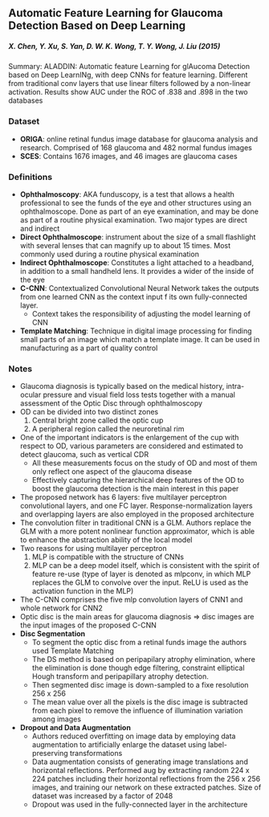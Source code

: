 ## Automatic Feature Learning for Glaucoma Detection Based on Deep Learning

##### **X. Chen, Y. Xu, S. Yan, D. W. K. Wong, T. Y. Wong, J. Liu (2015)**

Summary: ALADDIN: Automatic feature Learning for glAucoma Detection based on Deep LearnINg, with deep CNNs for feature learning.  Different from traditional conv layers that use linear filters followed by a non-linear activation.  Results show AUC under the ROC of .838 and .898 in the two databases

### Dataset 
- **ORIGA**: online retinal fundus image database for glaucoma analysis and research.  Comprised of 168 glaucoma and 482 normal fundus images
- **SCES**: Contains 1676 images, and 46 images are glaucoma cases

### Definitions 
- **Ophthalmoscopy**: AKA funduscopy, is a test that allows a health professional to see the funds of the eye and other structures using an ophthalmoscope.  Done as part of an eye examination, and may be done as part of a routine physical examination.  Two major types are direct and indirect
- **Direct Ophthalmoscope**: instrument about the size of a small flashlight with several lenses that can magnify up to about 15 times.  Most commonly used during a routine physical examination
- **Indirect Ophthalmoscope**: Constitutes a light attached to a headband, in addition to a small handheld lens.  It provides a wider of the inside of the eye
- **C-CNN**: Contextualized Convolutional Neural Network takes the outputs from one learned CNN as the context input f its own fully-connected layer.  
  - Context takes the responsibility of adjusting the model learning of CNN
- **Template Matching**: Technique in digital image processing for finding small parts of an image which match a template image.  It can be used in manufacturing as a part of quality control

### Notes
- Glaucoma diagnosis is typically based on the medical history, intra-ocular pressure and visual field loss tests together with a manual assessment of the Optic Disc through ophthalmoscopy
- OD can be divided into two distinct zones 
  1.  Central bright zone called the optic cup
  2.  A peripheral region called the neuroretinal rim
- One of the important indicators is the enlargement of the cup with respect to OD, various parameters are considered and estimated to detect glaucoma, such as vertical CDR
  - All these measurements focus on the study of OD and most of them only reflect one aspect of the glaucoma disease
  - Effectively capturing the hierarchical deep features of the OD to boost the glaucoma detection is the main interest in this paper
- The proposed network has 6 layers: five multilayer perceptron convolutional layers, and one FC layer.  Response-normalization layers and overlapping layers are also employed in the proposed architecture
- The convolution filter in traditional CNN is a GLM.  Authors replace the GLM with a more potent nonlinear function approximator, which is able to enhance the abstraction ability of the local model
- Two reasons for using multilayer perceptron 
  1.  MLP is compatible with the structure of CNNs 
  2.  MLP can be a deep model itself, which is consistent with the spirit of feature re-use (type of layer is denoted as mlpconv, in which MLP replaces the GLM to convolve over the input.  ReLU is used as the activation function in the MLP)
- The C-CNN comprises the five mlp convolution layers of CNN1 and whole network for CNN2
- Optic disc is the main areas for glaucoma diagnosis => disc images are the input images of the proposed C-CNN
- **Disc Segmentation**
  - To segment the optic disc from a retinal funds image the authors used Template Matching
  - The DS method is based on peripapilary atrophy elimination, where the elimination is done though edge filtering, constraint elliptical Hough transform and peripapillary atrophy detection.
  - Then segmented disc image is down-sampled to a fixe resolution 256 x 256 
  - The mean value over all the pixels is the disc image is subtracted from each pixel to remove the influence of illumination variation among images
- **Dropout and Data Augmentation**
  - Authors reduced overfitting on image data by employing data augmentation to artificially enlarge the dataset using label-preserving transformations
  - Data augmentation consists of generating image translations and horizontal reflections.  Performed aug by extracting random 224 x 224 patches including their horizontal reflections from the 256 x 256 images, and training our network on these extracted patches.  Size of dataset was increased by a factor of 2048
  - Dropout was used in the fully-connected layer in the architecture
